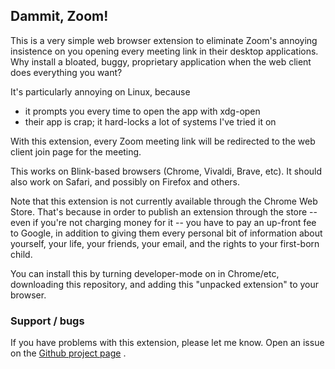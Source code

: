 ## Dammit, Zoom!

This is a very simple web browser extension to eliminate Zoom's annoying 
insistence on you opening every meeting link in their desktop applications.
Why install a bloated, buggy, proprietary application when the web client
does everything you want?

It's particularly annoying on Linux, because
* it prompts you every time to open the app with xdg-open
* their app is crap; it hard-locks a lot of systems I've tried it on

With this extension, every Zoom meeting link will be redirected to the web
client join page for the meeting.

This works on Blink-based browsers (Chrome, Vivaldi, Brave, etc).  It 
should also work on Safari, and possibly on Firefox and others.

Note that this extension is not currently available through the Chrome
Web Store.  That's because in order to publish an extension through the
store -- even if you're not charging money for it -- you have to pay an
up-front fee to Google, in addition to giving them every personal bit
of information about yourself, your life, your friends, your email, and
the rights to your first-born child.

You can install this by turning developer-mode on in Chrome/etc, downloading
this repository, and adding this "unpacked extension" to your browser.

### Support / bugs

If you have problems with this extension, please let me know.  Open an issue
on the [Github project page]() .
